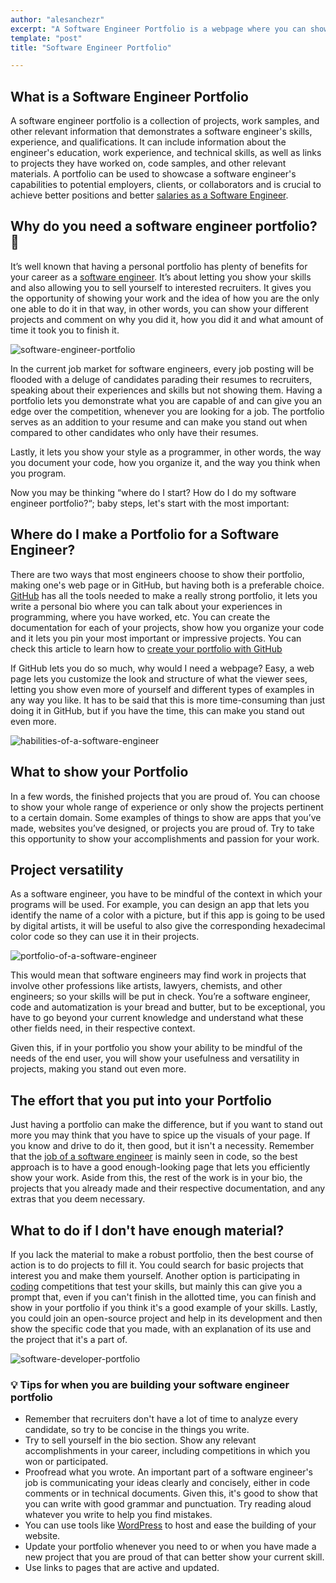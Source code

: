 ```yaml
---
author: "alesanchezr"
excerpt: "A Software Engineer Portfolio is a webpage where you can show all (or some) of the skills mentioned in your resume. Let's learn how to create it!"
template: "post" 
title: "Software Engineer Portfolio"

---
```


## What is a Software Engineer Portfolio

A software engineer portfolio is a collection of projects, work samples, and other relevant information that demonstrates a software engineer's skills, experience, and qualifications. It can include information about the engineer's education, work experience, and technical skills, as well as links to projects they have worked on, code samples, and other relevant materials. A portfolio can be used to showcase a software engineer's capabilities to potential employers, clients, or collaborators and is crucial to achieve better positions and better [salaries as a Software Engineer](https://4geeksacademy.com/us/software-engineer-salary/software-engineer-salary).

## Why do you need a software engineer portfolio? 🤔

It’s well known that having a personal portfolio has plenty of benefits for your career as a [software engineer](https://4geeksacademy.com/us/coding-bootcamps/software-engineer-bootcamp). It’s about letting you show your skills and also allowing you to sell yourself to interested recruiters. It gives you the opportunity of showing your work and the idea of how you are the only one able to do it in that way, in other words, you can show your different projects and comment on why you did it, how you did it and what amount of time it took you to finish it.  

![software-engineer-portfolio](https://cdn.hashnode.com/res/hashnode/image/upload/v1618266491592/EbZka9q09.png?auto=compress,format&format=webp)

In the current job market for software engineers, every job posting will be flooded with a deluge of candidates parading their resumes to recruiters, speaking about their experiences and skills but not showing them. Having a portfolio lets you demonstrate what you are capable of and can give you an edge over the competition, whenever you are looking for a job. The portfolio serves as an addition to your resume and can make you stand out when compared to other candidates who only have their resumes.

Lastly, it lets you show your style as a programmer, in other words, the way you document your code, how you organize it, and the way you think when you program. 

Now you may be thinking “where do I start? How do I do my software engineer portfolio?“; baby steps, let's start with the most important:

## Where do I make a Portfolio for a Software Engineer?

There are two ways that most engineers choose to show their portfolio, making one's web page or in GitHub, but having both is a preferable choice. [GitHub](https://github.com/4GeeksAcademy) has all the tools needed to make a really strong portfolio, it lets you write a personal bio where you can talk about your experiences in programming, where you have worked, etc. You can create the documentation for each of your projects, show how you organize your code and it lets you pin your most important or impressive projects. You can check this article to learn how to [create your portfolio with GitHub](https://4geeks.com/lesson/building-your-github-profile-and-reputation)

If GitHub lets you do so much, why would I need a webpage? Easy, a web page lets you customize the look and structure of what the viewer sees, letting you show even more of yourself and different types of examples in any way you like. It has to be said that this is more time-consuming than just doing it in GitHub, but if you have the time, this can make you stand out even more.

![habilities-of-a-software-engineer](https://res.cloudinary.com/practicaldev/image/fetch/s--Bxy62QWz--/c_imagga_scale,f_auto,fl_progressive,h_900,q_auto,w_1600/https://dev-to-uploads.s3.amazonaws.com/uploads/articles/wsvd4efne1fjvi5u95vz.png)

## What to show your Portfolio

In a few words, the finished projects that you are proud of. You can choose to show your whole range of experience or only show the projects pertinent to a certain domain. Some examples of things to show are apps that you’ve made, websites you’ve designed, or projects you are proud of. Try to take this opportunity to show your accomplishments and passion for your work.

## Project versatility
    
As a software engineer, you have to be mindful of the context in which your programs will be used. For example, you can design an app that lets you identify the name of a color with a picture, but if this app is going to be used by digital artists, it will be useful to also give the corresponding hexadecimal color code so they can use it in their projects. 

![portfolio-of-a-software-engineer](https://hackernoon.com/images/MJpFVUEItkSdoh38rYo60VT7RfH3-3f342878.jpeg)

This would mean that software engineers may find work in projects that involve other professions like artists, lawyers, chemists, and other engineers; so your skills will be put in check. You’re a software engineer, code and automatization is your bread and butter, but to be exceptional, you have to go beyond your current knowledge and understand what these other fields need, in their respective context. 

Given this, if in your portfolio you show your ability to be mindful of the needs of the end user, you will show your usefulness and versatility in projects, making you stand out even more.

## The effort that you put into your Portfolio

Just having a portfolio can make the difference, but if you want to stand out more you may think that you have to spice up the visuals of your page. If you know and drive to do it, then good, but it isn't a necessity. Remember that the [job of a software engineer](https://4geeksacademy.com/us/apply) is mainly seen in code, so the best approach is to have a good enough-looking page that lets you efficiently show your work. Aside from this, the rest of the work is in your bio, the projects that you already made and their respective documentation, and any extras that you deem necessary.

## What to do if I don't have enough material?

If you lack the material to make a robust portfolio, then the best course of action is to do projects to fill it. You could search for basic projects that interest you and make them yourself. Another option is participating in [coding](https://4geeksacademy.com/us/index) competitions that test your skills, but mainly this can give you a prompt that, even if you can't finish in the allotted time, you can finish and show in your portfolio if you think it's a good example of your skills. Lastly, you could join an open-source project and help in its development and then show the specific code that you made, with an explanation of its use and the project that it's a part of.

![software-developer-portfolio](https://cdn.hashnode.com/res/hashnode/image/upload/v1618305050010/EVafMiAMv.png?auto=compress,format&format=webp)

### 💡 Tips for when you are building your software engineer portfolio 

- Remember that recruiters don't have a lot of time to analyze every candidate, so try to be concise in the things you write. 
- Try to sell yourself in the bio section. Show any relevant accomplishments in your career, including competitions in which you won or participated.
- Proofread what you wrote. An important part of a software engineer's job is communicating your ideas clearly and concisely, either in code comments or in technical documents. Given this, it's good to show that you can write with good grammar and punctuation. Try reading aloud whatever you write to help you find mistakes.
- You can use tools like [WordPress](https://wordpress.org/) to host and ease the building of your website.
- Update your portfolio whenever you need to or when you have made a new project that you are proud of that can better show your current skill.
- Use links to pages that are active and updated.


